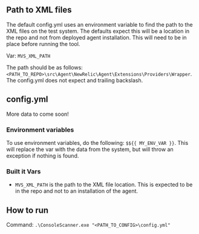 ﻿## Path to XML files

The default config.yml uses an environment variable to find the path to the XML files on the test system. The defaults expect this will be a location in the repo and not from deployed agent installation.  This will need to be in place before running the tool.

Var: `MVS_XML_PATH`

The path should be as follows:  `<PATH_TO_REPO>\src\Agent\NewRelic\Agent\Extensions\Providers\Wrapper`.  The config.yml does not expect and trailing backslash.

## config.yml

More data to come soon!

### Environment variables

To use environment variables, do the following:  `$${{ MY_ENV_VAR }}`.
This will replace the var with the data from the system, but will throw an exception if nothing is found.

### Built it Vars

- `MVS_XML_PATH` is the path to the XML file location.  This is expected to be in the repo and not to an installation of the agent.

## How to run

Command:
`.\ConsoleScanner.exe "<PATH_TO_CONFIG>\config.yml"`
